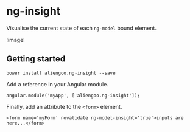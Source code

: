 # ng-insight

Visualise the current state of each ```ng-model``` bound element.

!image!

## Getting started

	bower install aliengoo.ng-insight --save
	
Add a reference in your Angular module.

	angular.module('myApp', ['aliengoo.ng-insight']);
	
Finally, add an attribute to the ```<form>``` element.
	
	<form name='myForm' novalidate ng-model-insight='true'>inputs are here...</form>